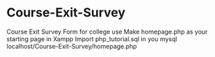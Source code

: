 # Course-Exit-Survey
Course Exit Survey Form for college use
Make homepage.php as your starting page in Xampp
Import php_tutorial.sql in you mysql
localhost/Course-Exit-Survey/homepage.php
